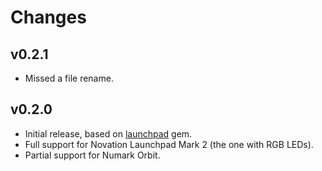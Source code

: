 # Changes

## v0.2.1

* Missed a file rename.

## v0.2.0

* Initial release, based on [launchpad](https://github.com/thomasjachmann/launchpad) gem.
* Full support for Novation Launchpad Mark 2 (the one with RGB LEDs).
* Partial support for Numark Orbit.

